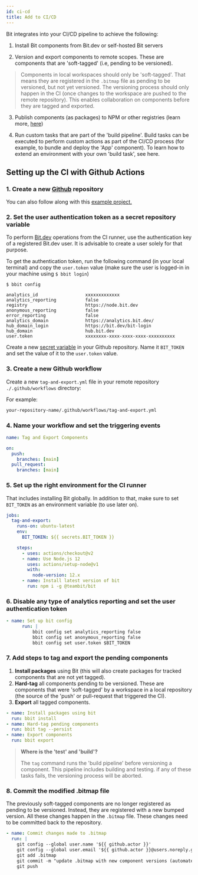 ```yaml
---
id: ci-cd
title: Add to CI/CD
---
```


Bit integrates into your CI/CD pipeline to achieve the following:

1. Install Bit components from Bit.dev or self-hosted Bit servers

2. Version and export components to remote scopes. These are components that are 'soft-tagged' (i.e, pending to be versioned).

> Components in local workspaces should only be 'soft-tagged'. That means they are registered in the `.bitmap` file as pending to be versioned, but not yet versioned. The versioning process should only happen in the CI (once changes to the workspace are pushed to the remote repository). This enables collaboration on components before they are tagged and exported.

3. Publish components (as packages) to NPM or other registries (learn more, [here](/packages/publish-to-npm))

4. Run custom tasks that are part of the 'build pipeline'. Build tasks can be executed to perform custom actions as part of the CI/CD process (for example, to bundle and deploy the 'App' component). To learn how to extend an environment with your own 'build task', see here.

## Setting up the CI with Github Actions

### 1. Create a new [Github](https://github.com) repository

You can also follow along with this [example project.](https://github.com/teambit/harmony-with-github-actions)

### 2. Set the user authentication token as a secret repository variable

To perform [Bit.dev](https://bit.dev) operations from the CI runner, use the authentication key of a registered Bit.dev user. It is advisable to create a user solely for that purpose.

To get the authentication token, run the following command (in your local terminal) and copy the `user.token` value (make sure the user is logged-in in your machine using `$ bbit login`)

```shell
$ bbit config

analytics_id                  xxxxxxxxxxxxx
analytics_reporting           false
registry                      https://node.bit.dev
anonymous_reporting           false
error_reporting               false
analytics_domain              https://analytics.bit.dev/
hub_domain_login              https://bit.dev/bit-login
hub_domain                    hub.bit.dev
user.token                    xxxxxxxx-xxxx-xxxx-xxxx-xxxxxxxxxx
```

Create a new [secret variable](https://docs.github.com/en/free-pro-team@latest/actions/reference/encrypted-secrets) in your Github repository. Name it `BIT_TOKEN` and set the value of it to the `user.token` value.

### 3. Create a new Github workflow

Create a new `tag-and-export.yml` file in your remote repository `./.github/workflows` directory:

For example:

```sh
your-repository-name/.github/workflows/tag-and-export.yml
```

### 4. Name your workflow and set the triggering events

```yaml
name: Tag and Export Components

on:
  push:
    branches: [main]
  pull_request:
    branches: [main]
```

### 5. Set up the right environment for the CI runner

That includes installing Bit globally. In addition to that, make sure to set `BIT_TOKEN` as an environment variable (to use later on).

```yaml
jobs:
  tag-and-export:
    runs-on: ubuntu-latest
    env:
      BIT_TOKEN: ${{ secrets.BIT_TOKEN }}

    steps:
      - uses: actions/checkout@v2
      - name: Use Node.js 12
        uses: actions/setup-node@v1
        with:
          node-version: 12.x
      - name: Install latest version of bit
        run: npm i -g @teambit/bit
```

### 6. Disable any type of analytics reporting and set the user authentication token

```yaml
- name: Set up bit config
      run: |
          bbit config set analytics_reporting false
          bbit config set anonymous_reporting false
          bbit config set user.token $BIT_TOKEN
```

### 7. Add steps to tag and export the pending components

1. **Install packages** using Bit (this will also create packages for tracked components that are not yet tagged).
2. **Hard-tag** all components pending to be versioned. These are components that were 'soft-tagged' by a workspace in a local repository (the source of the 'push' or pull-request that triggered the CI).
3. **Export** all tagged components.

```yaml
- name: Install packages using bit
  run: bbit install
- name: Hard-tag pending components
  run: bbit tag --persist
- name: Export components
  run: bbit export
```

> **Where is the 'test' and 'build'?**
>
> The `tag` command runs the 'build pipeline' before versioning a component. This pipeline includes building and testing. if any of these tasks fails, the versioning process will be aborted.

### 8. Commit the modified .bitmap file

The previously soft-tagged components are no longer registered as pending to be versioned. Instead, they are registered with a new bumped version. All these changes happen in the `.bitmap` file. These changes need to be committed back to the repository.

```yaml
- name: Commit changes made to .bitmap
  run: |
    git config --global user.name '${{ github.actor }}'
    git config --global user.email '${{ github.actor }}@users.noreply.github.com'
    git add .bitmap
    git commit -m "update .bitmap with new component versions (automated)."
    git push
```

